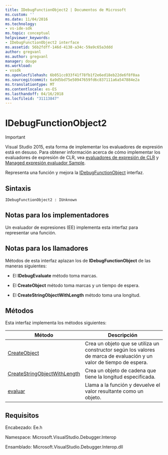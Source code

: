```yaml
---
title: IDebugFunctionObject2 | Documentos de Microsoft
ms.custom: ''
ms.date: 11/04/2016
ms.technology:
- vs-ide-sdk
ms.topic: conceptual
helpviewer_keywords:
- IDebugFunctionObject2 interface
ms.assetid: 56b2fdff-146d-4138-a34c-59a9c65a3ddd
author: gregvanl
ms.author: gregvanl
manager: douge
ms.workload:
- vssdk
ms.openlocfilehash: 6b051cc033f41f78fb1f2e6ed18eb22de6f8f0aa
ms.sourcegitcommit: 6a9d5bd75e50947659fd6c837111a6a547884e2a
ms.translationtype: MT
ms.contentlocale: es-ES
ms.lasthandoff: 04/16/2018
ms.locfileid: "31113847"
---
```

# <a name="idebugfunctionobject2"></a>IDebugFunctionObject2
> [!IMPORTANT]
>  Visual Studio 2015, esta forma de implementar los evaluadores de expresión está en desuso. Para obtener información acerca de cómo implementar los evaluadores de expresión de CLR, vea [evaluadores de expresión de CLR](https://github.com/Microsoft/ConcordExtensibilitySamples/wiki/CLR-Expression-Evaluators) y [Managed expresión evaluador Sample](https://github.com/Microsoft/ConcordExtensibilitySamples/wiki/Managed-Expression-Evaluator-Sample).  
  
 Representa una función y mejora la [IDebugFunctionObject](../../../extensibility/debugger/reference/idebugfunctionobject.md) interfaz.  
  
## <a name="syntax"></a>Sintaxis  
  
```  
IDebugFunctionObject2 : IUnknown  
```  
  
## <a name="notes-for-implementers"></a>Notas para los implementadores  
 Un evaluador de expresiones (EE) implementa esta interfaz para representar una función.  
  
## <a name="notes-for-callers"></a>Notas para los llamadores  
 Métodos de esta interfaz aplazan los de **IDebugFunctionObject** de las maneras siguientes:  
  
-   El **IDebugEvaluate** método toma marcas.  
  
-   El **CreateObject** método toma marcas y un tiempo de espera.  
  
-   El **CreateStringObjectWithLength** método toma una longitud.  
  
## <a name="methods"></a>Métodos  
 Esta interfaz implementa los métodos siguientes:  
  
|Método|Descripción|  
|------------|-----------------|  
|[CreateObject](../../../extensibility/debugger/reference/idebugfunctionobject2-createobject.md)|Crea un objeto que se utiliza un constructor según los valores de marca de evaluación y un valor de tiempo de espera.|  
|[CreateStringObjectWithLength](../../../extensibility/debugger/reference/idebugfunctionobject2-createstringobjectwithlength.md)|Crea un objeto de cadena que tiene la longitud especificada.|  
|[evaluar](../../../extensibility/debugger/reference/idebugfunctionobject2-evaluate.md)|Llama a la función y devuelve el valor resultante como un objeto.|  
  
## <a name="requirements"></a>Requisitos  
 Encabezado: Ee.h  
  
 Namespace: Microsoft.VisualStudio.Debugger.Interop  
  
 Ensamblado: Microsoft.VisualStudio.Debugger.Interop.dll